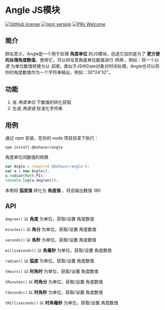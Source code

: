 # Angle JS模块

[![GitHub license](https://img.shields.io/badge/license-ISC-green.svg)](#) [![npm version](https://img.shields.io/npm/v/react.svg?style=flat)](https://www.npmjs.com/package/@behaver/angle) [![PRs Welcome](https://img.shields.io/badge/PRs-welcome-brightgreen.svg)](#)

## 简介

顾名思义，Angle是一个用于处理 **角度单位** 的JS模块，创造它目的是为了 **更方便的处理角度数值**。使用它，可以将任意角度单位数值进行 *转换* 。例如：将一个以 *度* 为单位数值转换为以 *弧度*。类似于JS中Date对象对时间处理，Angle也可以将你的角度数值作为一个字符串输出，例如：30°24‘32’‘。

## 功能

1. 各 *角度单位* 下数值的转化获取
2. 生成 *角度值* 标准化字符串

## 用例

通过 npm 安装，在你的 node 项目目录下执行：

`npm install @behaver/angle`

角度单位间数值的转换

```js
var Angle = require('@behaver/angle');
var a = new Angle();
a.radian(Math.PI);
console.log(a.degree());
```

本例将 **弧度值** 转化为 **角度值** ，将会输出数值 *180*

## API

`degree()`
以 **角度** 为单位，获取/设置 角度数值

`minutes()`
以 **角分** 为单位，获取/设置 角度数值

`seconds()`
以 **角秒** 为单位，获取/设置 角度数值

`milliseconds()`
以 **角毫秒** 为单位，获取/设置 角度数值

`radian()`
以 **弧度** 为单位，获取/设置 角度数值

`tHours()`
以 **时角时** 为单位，获取/设置 角度数值

`tMinutes()`
以 **时角分** 为单位，获取/设置 角度数值

`tSeconds()`
以 **时角秒** 为单位，获取/设置 角度数值

`tMilliseconds()`
以 **时角毫秒** 为单位，获取/设置 角度数值


